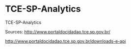 TCE-SP-Analytics
================

TCE-SP-Analytics

Sources:
http://www.portaldocidadao.tce.sp.gov.br/

http://www.portaldocidadao.tce.sp.gov.br/downloads-e-api
